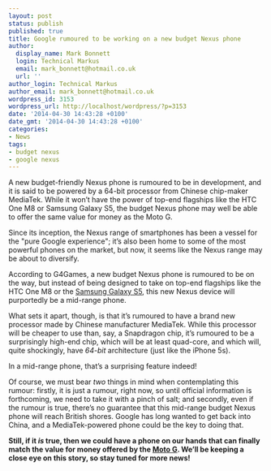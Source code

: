 ```yaml
---
layout: post
status: publish
published: true
title: Google rumoured to be working on a new budget Nexus phone
author:
  display_name: Mark Bonnett
  login: Technical Markus
  email: mark_bonnett@hotmail.co.uk
  url: ''
author_login: Technical Markus
author_email: mark_bonnett@hotmail.co.uk
wordpress_id: 3153
wordpress_url: http://localhost/wordpress/?p=3153
date: '2014-04-30 14:43:28 +0100'
date_gmt: '2014-04-30 14:43:28 +0100'
categories:
- News
tags:
- budget nexus
- google nexus
---
```

<p><span class="postStandFirst">A new budget-friendly Nexus phone is rumoured to be in development, and it is said to be powered by a 64-bit processor from Chinese chip-maker MediaTek. While it won&rsquo;t have the power of top-end flagships like the HTC One M8 or Samsung Galaxy S5, the budget Nexus phone may well be able to offer the same value for money as the Moto G.</span></p>
<p>Since its inception, the Nexus range of smartphones has been a vessel for the "pure Google experience"; it&rsquo;s also been home to some of the most powerful phones on the market, but now, it seems like the Nexus range may be about to diversify.</p>
<p>According to G4Games, a new budget Nexus phone is rumoured to be on the way, but instead of being designed to take on top-end flagships like the HTC One M8 or the <a href="http://www.buymobiles.net/mobile-phones/samsung/samsung-galaxy-s5">Samsung Galaxy S5</a>, this new Nexus device will purportedly be a mid-range phone.</p>
<p>What sets it apart, though, is that it&rsquo;s rumoured to have a brand new processor made by Chinese manufacturer MediaTek. While this processor will be cheaper to use than, say, a Snapdragon chip, it&rsquo;s rumoured to be a surprisingly high-end chip, which will be at least quad-core, and which will, quite shockingly, have <em>64-bit</em> architecture (just like the iPhone 5s).</p>
<p>In a mid-range phone, that&rsquo;s a surprising feature indeed!</p>
<p>Of course, we must bear <em>two</em> things in mind when contemplating this rumour: firstly, it is just a rumour, right now, so until official information is forthcoming, we need to take it with a pinch of salt; and secondly, even if the rumour is true, there&rsquo;s no guarantee that this mid-range budget Nexus phone will reach British shores. Google has long wanted to get back into China, and a MediaTek-powered phone could be the key to doing that.</p>
<p><strong>Still, if it <em>is</em> true, then we could have a phone on our hands that can finally match the value for money offered by the <a href="http://www.buymobiles.net/mobile-phones/motorola/motorola-moto-g">Moto G</a>. We&rsquo;ll be keeping a close eye on this story, so stay tuned for more news! </strong></p>
